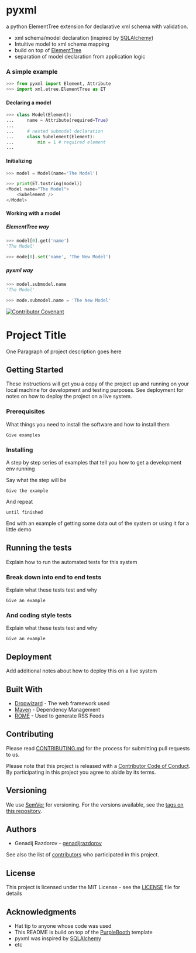 # pyxml

a python ElementTree extension for declarative xml schema with validation.

* xml schema/model declaration (inspired by [SQLAlchemy](https://www.sqlalchemy.org/))
* Intuitive model to xml schema mapping
* build on top of [ElementTree](https://docs.python.org/3/library/xml.etree.elementtree.html)
* separation of model declaration from application logic

### A simple example

~~~python
>>> from pyxml import Element, Attribute
>>> import xml.etree.ElementTree as ET

~~~

#### Declaring a model

~~~python
>>> class Model(Element):
...     name = Attribute(required=True)
...
...     # nested submodel declaration
...     class Subelement(Element):
...         min = 1 # required element
...

~~~

#### Initializing

~~~python
>>> model = Model(name='The Model')

>>> print(ET.tostring(model))
<Model name="The Model">
    <Subelement />
</Model>

~~~

#### Working with a model

##### ElementTree way

~~~python
>>> model[0].get('name')
'The Model'

>>> mode[0].set('name', 'The New Model')

~~~

##### pyxml way

~~~python
>>> model.submodel.name
'The Model'

>>> mode.submodel.name = 'The New Model'

~~~


[![Contributor
Covenant](https://img.shields.io/badge/Contributor%20Covenant-v1.4%20adopted-ff69b4.svg)](code-of-conduct.md)

# Project Title

One Paragraph of project description goes here

## Getting Started

These instructions will get you a copy of the project up and running on your
local machine for development and testing purposes. See deployment for notes on
how to deploy the project on a live system.

### Prerequisites

What things you need to install the software and how to install them

``` Give examples ```

### Installing

A step by step series of examples that tell you how to get a development env
running

Say what the step will be

``` Give the example ```

And repeat

``` until finished ```

End with an example of getting some data out of the system or using it for a
little demo

## Running the tests

Explain how to run the automated tests for this system

### Break down into end to end tests

Explain what these tests test and why

``` Give an example ```

### And coding style tests

Explain what these tests test and why

``` Give an example ```

## Deployment

Add additional notes about how to deploy this on a live system

## Built With

* [Dropwizard](http://www.dropwizard.io/1.0.2/docs/) - The web framework used
* [Maven](https://maven.apache.org/) - Dependency Management
* [ROME](https://rometools.github.io/rome/) - Used to generate RSS Feeds

## Contributing

Please read
[CONTRIBUTING.md](CONTRIBUTING.md) for the process for submitting pull requests
to us.

Please note that this project is released with a [Contributor Code of
Conduct](CODE_OF_CONDUCT.md). By participating in this project you agree to
abide by its terms.

## Versioning

We use [SemVer](http://semver.org/) for versioning. For the versions available,
see the [tags on this
repository](https://github.com/genadijrazdorov/pyxml/tags). 

## Authors

* Genadij Razdorov - [genadijrazdorov](https://github.com/genadijrazdorov)

See also the list of
[contributors](https://github.com/genadijrazdorov/pyxml/contributors) who
participated in this project.

## License

This project is licensed under the MIT License - see the [LICENSE](LICENSE)
file for details

## Acknowledgments

* Hat tip to anyone whose code was used
* This README is build on top of the
  [PurpleBooth](https://gist.github.com/PurpleBooth/109311bb0361f32d87a2)
  template
* pyxml was inspired by [SQLAlchemy]()
* etc


